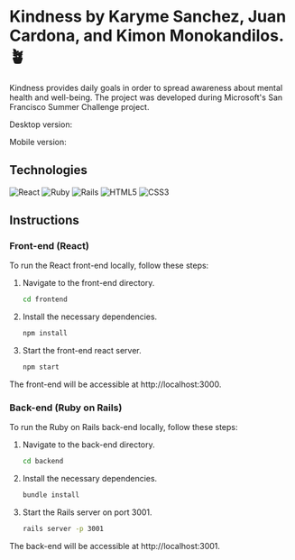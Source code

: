# Kindness by Karyme Sanchez, Juan Cardona, and Kimon Monokandilos. 🪴 

Kindness provides daily goals in order to spread awareness about mental health and well-being. The project was developed during Microsoft's San Francisco Summer Challenge project.

Desktop version:

Mobile version:


## Technologies

![React](https://img.shields.io/badge/React-61DAFB?style=flat&logo=react&logoColor=white)
![Ruby](https://img.shields.io/badge/Ruby-CC342D?style=flat&logo=ruby&logoColor=white)
![Rails](https://img.shields.io/badge/Rails-CC0000?style=flat&logo=rails&logoColor=white)
![HTML5](https://img.shields.io/badge/HTML5-E34F26?style=flat&logo=html5&logoColor=white)
![CSS3](https://img.shields.io/badge/CSS3-1572B6?style=flat&logo=css3&logoColor=white)

## Instructions

### Front-end (React)
To run the React front-end locally, follow these steps:

1. Navigate to the front-end directory.
   ```bash
   cd frontend

2. Install the necessary dependencies.
   ```bash
   npm install 

3. Start the front-end react server.
   ```bash
   npm start

The front-end will be accessible at http://localhost:3000.

### Back-end (Ruby on Rails)
To run the Ruby on Rails back-end locally, follow these steps:

1. Navigate to the back-end directory.
   ```bash
   cd backend

2. Install the necessary dependencies.
   ```bash
   bundle install 

3. Start the Rails server on port 3001.
   ```bash
   rails server -p 3001

The back-end will be accessible at http://localhost:3001.
